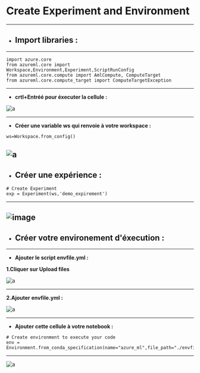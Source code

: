 # Create Experiment and Environment

---
 - ## **Import libraries :**
 
 ---

```
import azure.core
from azureml.core import Workspace,Environment,Experiment,ScriptRunConfig
from azureml.core.compute import AmlCompute, ComputeTarget
from azureml.core.compute_target import ComputeTargetException
 ```
 ---
 
 - **crtl+Entréé pour éxecuter la cellule :**

![a](https://user-images.githubusercontent.com/78825764/204784276-ea1f63a0-63c5-4372-aebd-2a492f1e5432.PNG)

---
- **Créer une variable ws qui renvoie à votre workspace :**

```
ws=Workspace.from_config()
```
![a](https://user-images.githubusercontent.com/78825764/204784924-f6dff83b-2d07-4f26-8f3b-44c2968ab544.PNG)
---

- ## **Créer une expérience :**

```
# Create Experiment
exp = Experiment(ws,'demo_expirement')
```
---
![image](https://user-images.githubusercontent.com/78825764/204786338-148b696c-ac8c-4302-9ccf-3ca178c878be.png)
---
- ## **Créer votre environement d'éxecution :**
---
- **Ajouter le script envfile.yml :**



**1.Cliquer sur Upload files**
  
![a](https://user-images.githubusercontent.com/78825764/204787891-b4d36bb3-2c77-40b3-ae8f-91186955a1e1.PNG)

  ---
   **2.Ajouter envfile.yml :**
 
![a](https://user-images.githubusercontent.com/78825764/204788746-22248046-b533-4ffc-974e-71ff27b3a102.PNG)
  
---
- **Ajouter cette cellule à votre notebook :**
```
# Create environment to execute your code
env = Environment.from_conda_specification(name="azure_ml",file_path="./envfile.yml")
```
---


![a](https://user-images.githubusercontent.com/78825764/204789691-9e311f4a-69be-4cf2-b5c5-a26a7774b515.PNG)



